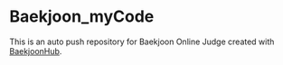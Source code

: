 # Baekjoon_myCode
This is an auto push repository for Baekjoon Online Judge created with [BaekjoonHub](https://github.com/BaekjoonHub/BaekjoonHub).
